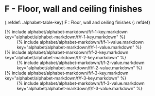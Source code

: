  <div data-role="collapsible" data-inset="false" markdown="1">
 <h1 class="cart-collapsible-div">F - Floor, wall and ceiling finishes</h1>


{:refdef: .alphabet-table-key}
F
: Floor, wall and ceiling finishes
{: refdef}

<dt markdown='block' >
{% include alphabet/alphabet-markdown/f/f-1-key.markdown key="alphabet/alphabet-markdown/f/f-1-key.markdown" %}
</dt>
<dd markdown='1'>
{% include alphabet/alphabet-markdown/f/f-1-value.markdown key="alphabet/alphabet-markdown/f/f-1-value.markdown" %}
</dd>

<dt markdown='block' >
{% include alphabet/alphabet-markdown/f/f-2-key.markdown key="alphabet/alphabet-markdown/f/f-2-key.markdown" %}
</dt>
<dd markdown='1'>
{% include alphabet/alphabet-markdown/f/f-2-value.markdown key="alphabet/alphabet-markdown/f/f-2-value.markdown" %}
</dd>

<dt markdown='block' >
{% include alphabet/alphabet-markdown/f/f-3-key.markdown key="alphabet/alphabet-markdown/f/f-3-key.markdown" %}
</dt>
<dd markdown='1'>
{% include alphabet/alphabet-markdown/f/f-3-value.markdown key="alphabet/alphabet-markdown/f/f-3-value.markdown" %}
</dd>

 </div>
